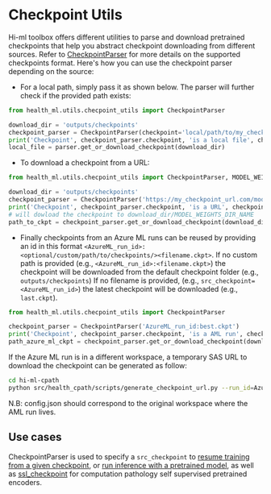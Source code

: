 # Checkpoint Utils

Hi-ml toolbox offers different utilities to parse and download pretrained checkpoints that help you abstract checkpoint
downloading from different sources. Refer to
[CheckpointParser](https://github.com/microsoft/hi-ml/blob/main/hi-ml/src/health_ml/utils/checkpoint_utils.py#L238) for
more details on the supported checkpoints format. Here's how you can use the checkpoint parser depending on the source:

- For a local path, simply pass it as shown below. The parser will further check if the provided path exists:

 ```python
from health_ml.utils.checpoint_utils import CheckpointParser

download_dir = 'outputs/checkpoints'
checkpoint_parser = CheckpointParser(checkpoint='local/path/to/my_checkpoint/model.ckpt')
print('Checkpoint', checkpoint_parser.checkpoint, 'is a local file', checkpoint_parser.is_local_file)
local_file = parser.get_or_download_checkpoint(download_dir)
```

- To download a checkpoint from a URL:

```python
from health_ml.utils.checpoint_utils import CheckpointParser, MODEL_WEIGHTS_DIR_NAME

download_dir = 'outputs/checkpoints'
checkpoint_parser = CheckpointParser('https://my_checkpoint_url.com/model.ckpt')
print('Checkpoint', checkpoint_parser.checkpoint, 'is a URL', checkpoint_parser.is_url)
# will dowload the checkpoint to download_dir/MODEL_WEIGHTS_DIR_NAME
path_to_ckpt = checkpoint_parser.get_or_download_checkpoint(download_dir)
```

- Finally checkpoints from an Azure ML runs can be reused by providing an id in this format
  `<AzureML_run_id>:<optional/custom/path/to/checkpoints/><filename.ckpt>`. If no custom path is provided (e.g.,
  `<AzureML_run_id>:<filename.ckpt>`) the checkpoint will be downloaded from the default checkpoint folder
  (e.g., `outputs/checkpoints`) If no filename is provided, (e.g., `src_checkpoint=<AzureML_run_id>`) the latest
  checkpoint will be downloaded (e.g., `last.ckpt`).

```python
from health_ml.utils.checpoint_utils import CheckpointParser

checkpoint_parser = CheckpointParser('AzureML_run_id:best.ckpt')
print('Checkpoint', checkpoint_parser.checkpoint, 'is a AML run', checkpoint_parser.is_aml_run_id)
path_azure_ml_ckpt = checkpoint_parser.get_or_download_checkpoint(download_dir)
```

If the Azure ML run is in a different workspace, a temporary SAS URL to download the checkpoint can be generated as follow:

```bash
cd hi-ml-cpath
python src/health_cpath/scripts/generate_checkpoint_url.py --run_id=AzureML_run_id:best_val_loss.ckpt --expiry_days=10
```

N.B: config.json should correspond to the original workspace where the AML run lives.

## Use cases

CheckpointParser is used to specify a `src_checkpoint` to [resume training from a given
checkpoint](https://github.com/microsoft/hi-ml/blob/main/docs/source/runner.md#L238),
or [run inference with a pretrained model](https://github.com/microsoft/hi-ml/blob/main/docs/source/runner.md#L215),
as well as
[ssl_checkpoint](https://github.com/microsoft/hi-ml/blob/main/hi-ml-cpath/src/health_cpath/utils/deepmil_utils.py#L62)
for computation pathology self supervised pretrained encoders.
